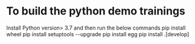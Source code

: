 # To build the python demo trainings

Install Python  version> 3.7 and then run the below commands
pip install wheel
pip install setuptools --upgrade
pip install egg
pip install .[develop]
